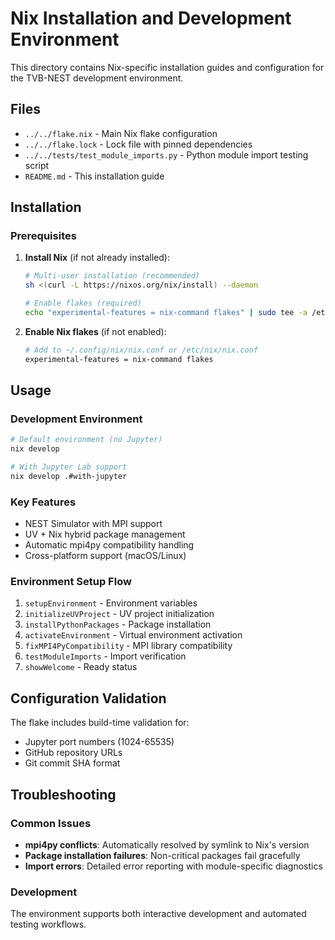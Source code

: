 # Nix Installation and Development Environment

This directory contains Nix-specific installation guides and configuration for the TVB-NEST development environment.

## Files

- `../../flake.nix` - Main Nix flake configuration
- `../../flake.lock` - Lock file with pinned dependencies  
- `../../tests/test_module_imports.py` - Python module import testing script
- `README.md` - This installation guide

## Installation

### Prerequisites
1. **Install Nix** (if not already installed):
   ```bash
   # Multi-user installation (recommended)
   sh <(curl -L https://nixos.org/nix/install) --daemon
   
   # Enable flakes (required)
   echo "experimental-features = nix-command flakes" | sudo tee -a /etc/nix/nix.conf
   ```

2. **Enable Nix flakes** (if not enabled):
   ```bash
   # Add to ~/.config/nix/nix.conf or /etc/nix/nix.conf
   experimental-features = nix-command flakes
   ```

## Usage

### Development Environment
```bash
# Default environment (no Jupyter)
nix develop

# With Jupyter Lab support
nix develop .#with-jupyter
```

### Key Features
- NEST Simulator with MPI support
- UV + Nix hybrid package management
- Automatic mpi4py compatibility handling
- Cross-platform support (macOS/Linux)

### Environment Setup Flow
1. `setupEnvironment` - Environment variables
2. `initializeUVProject` - UV project initialization  
3. `installPythonPackages` - Package installation
4. `activateEnvironment` - Virtual environment activation
5. `fixMPI4PyCompatibility` - MPI library compatibility
6. `testModuleImports` - Import verification
7. `showWelcome` - Ready status

## Configuration Validation

The flake includes build-time validation for:
- Jupyter port numbers (1024-65535)
- GitHub repository URLs
- Git commit SHA format

## Troubleshooting

### Common Issues
- **mpi4py conflicts**: Automatically resolved by symlink to Nix's version
- **Package installation failures**: Non-critical packages fail gracefully
- **Import errors**: Detailed error reporting with module-specific diagnostics

### Development
The environment supports both interactive development and automated testing workflows.